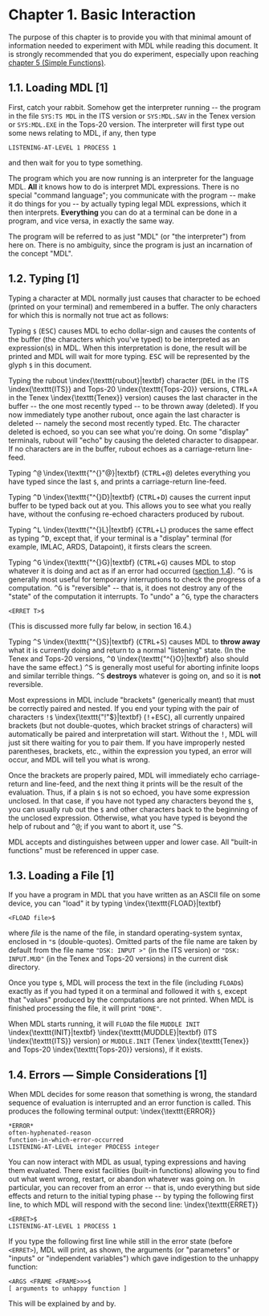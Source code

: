 # Chapter 1. Basic Interaction

The purpose of this chapter is to provide you with that minimal amount 
of information needed to experiment with MDL while reading this 
document. It is strongly recommended that you do experiment, 
especially upon reaching
[chapter 5 (Simple Functions)](05-simple-functions.md).

## 1.1. Loading MDL [1]

First, catch your rabbit. Somehow get the interpreter running -- the
program in the file `SYS:TS MDL` in the ITS version or `SYS:MDL.SAV` 
in the Tenex version or `SYS:MDL.EXE` in the Tops-20 version. The 
interpreter will first type out some news relating to MDL, if any, 
then type

    LISTENING-AT-LEVEL 1 PROCESS 1

and then wait for you to type something.

The program which you are now running is an interpreter for the 
language MDL. **All** it knows how to do is interpret MDL expressions. 
There is no special "command language"; you communicate with the
program -- make it do things for you -- by actually typing legal MDL
expressions, which it then interprets. **Everything** you can do at a 
terminal can be done in a program, and vice versa, in exactly the same 
way.

The program will be referred to as just "MDL" (or "the interpreter") 
from here on. There is no ambiguity, since the program is just an 
incarnation of the concept "MDL".

## 1.2. Typing [1]

Typing a character at MDL normally just causes that character to be 
echoed (printed on your terminal) and remembered in a buffer. The only 
characters for which this is normally not true act as follows:

Typing `$` (<kbd>ESC</kbd>) causes MDL to echo dollar-sign and causes 
the contents of the buffer (the characters which you've typed) to be
interpreted as an expression(s) in MDL. When this interpretation is 
done, the result will be printed and MDL will wait for more typing. 
<kbd>ESC</kbd> will be represented by the glyph `$` in this document.

Typing the rubout \index{\texttt{rubout}|textbf} character (<kbd>DEL</kbd> in the ITS \index{\texttt{ITS}} and Tops-20 \index{\texttt{Tops-20}}
versions, <kbd>CTRL</kbd>+<kbd>A</kbd> in the Tenex \index{\texttt{Tenex}} version) causes 
the last character in the buffer -- the one most recently typed -- to
be thrown away (deleted). If you now immediately type another rubout,
once again the last character is deleted -- namely the second most
recently typed. Etc. The character deleted is echoed, so you can see 
what you're doing. On some "display" terminals, rubout will "echo" by 
causing the deleted character to disappear. If no characters are in 
the buffer, rubout echoes as a carriage-return line-feed.

Typing <kbd>^@</kbd> \index{\texttt{"\^{}"@}|textbf} (<kbd>CTRL</kbd>+<kbd>@</kbd>) deletes everything 
you have typed since the last `$`, and prints a carriage-return
line-feed.

Typing <kbd>^D</kbd> \index{\texttt{"\^{}D}|textbf} (<kbd>CTRL</kbd>+<kbd>D</kbd>) causes the current 
input buffer to be typed back out at you. This allows you to see what 
you really have, without the confusing re-echoed characters produced 
by rubout.

Typing <kbd>^L</kbd> \index{\texttt{"\^{}L}|textbf} (<kbd>CTRL</kbd>+<kbd>L</kbd>) produces the same 
effect as typing <kbd>^D</kbd>, except that, if your terminal is a 
"display" terminal (for example, IMLAC, ARDS, Datapoint), it firsts 
clears the screen.

Typing <kbd>^G</kbd> \index{\texttt{"\^{}G}|textbf} (<kbd>CTRL</kbd>+<kbd>G</kbd>) causes MDL to stop 
whatever it is doing and act as if an error had occurred ([section 
1.4](#14-errors-simple-considerations-1)). <kbd>^G</kbd> is generally 
most useful for temporary interruptions to check the progress of a 
computation. <kbd>^G</kbd> is "reversible" -- that is, it does not
destroy any of the "state" of the computation it interrupts. To "undo" 
a <kbd>^G</kbd>, type the characters

    <ERRET T>$

(This is discussed more fully far below, in section 16.4.)

Typing <kbd>^S</kbd> \index{\texttt{"\^{}S}|textbf} (<kbd>CTRL</kbd>+<kbd>S</kbd>) causes MDL to 
**throw away** what it is currently doing and return to a normal 
"listening" state. (In the Tenex and Tops-20 versions, <kbd>^O</kbd> \index{\texttt{"\^{}O}|textbf} 
also should have the same effect.) <kbd>^S</kbd> is generally most 
useful for aborting infinite loops and similar terrible things. 
<kbd>^S</kbd> **destroys** whatever is going on, and so it is **not** 
reversible.

Most expressions in MDL include "brackets" (generically meant) that 
must be correctly paired and nested. If you end your typing with the 
pair of characters `!$` \index{\texttt{"!"\$}|textbf} (<kbd>!</kbd>+<kbd>ESC</kbd>), all currently 
unpaired brackets (but not double-quotes, which bracket strings of 
characters) will automatically be paired and interpretation will 
start. Without the <kbd>!</kbd>, MDL will just sit there waiting for 
you to pair them. If you have improperly nested parentheses, brackets, 
etc., within the expression you typed, an error will occur, and MDL 
will tell you what is wrong.

Once the brackets are properly paired, MDL will immediately echo 
carriage-return and line-feed, and the next thing it prints will be 
the result of the evaluation. Thus, if a plain `$` is not so echoed, 
you have some expression unclosed. In that case, if you have not typed 
any characters beyond the `$`, you can usually rub out the `$` and 
other characters back to the beginning of the unclosed expression. 
Otherwise, what you have typed is beyond the help of rubout and 
<kbd>^@</kbd>; if you want to abort it, use <kbd>^S</kbd>.

MDL accepts and distinguishes between upper and lower case. All 
"built-in functions" must be referenced in upper case.

## 1.3. Loading a File [1]

If you have a program in MDL that you have written as an ASCII file on 
some device, you can "load" it by typing \index{\texttt{FLOAD}|textbf}

    <FLOAD file>$

where *file* is the name of the file, in standard operating-system 
syntax, enclosed in `"`s (double-quotes). Omitted parts of the file name 
are taken by default from the file name `"DSK: INPUT >"` (in the ITS 
version) or `"DSK: INPUT.MUD"` (in the Tenex and Tops-20 versions) in 
the current disk directory.

Once you type `$`, MDL will process the text in the file (including 
`FLOAD`s) exactly as if you had typed it on a terminal and followed it 
with `$`, except that "values" produced by the computations are not 
printed. When MDL is finished processing the file, it will print 
`"DONE"`.

When MDL starts running, it will `FLOAD` the file `MUDDLE INIT` \index{\texttt{INIT}|textbf} \index{\texttt{MUDDLE}|textbf} (ITS \index{\texttt{ITS}} 
version) or `MUDDLE.INIT` (Tenex \index{\texttt{Tenex}} and Tops-20  \index{\texttt{Tops-20}} versions), if it exists.

## 1.4. Errors — Simple Considerations [1]

When MDL decides for some reason that something is wrong, the standard 
sequence of evaluation is interrupted and an error function is called. 
This produces the following terminal output: \index{\texttt{ERROR}}

    *ERROR*
    often-hyphenated-reason
    function-in-which-error-occurred
    LISTENING-AT-LEVEL integer PROCESS integer

You can now interact with MDL as usual, typing expressions and having 
them evaluated. There exist facilities (built-in functions) allowing 
you to find out what went wrong, restart, or abandon whatever was 
going on. In particular, you can recover from an error -- that is,
undo everything but side effects and return to the initial typing
phase -- by typing the following first line, to which MDL will respond
with the second line: \index{\texttt{ERRET}}

    <ERRET>$
    LISTENING-AT-LEVEL 1 PROCESS 1

If you type the following first line while still in the error state 
(before `<ERRET>`), MDL will print, as shown, the arguments (or 
"parameters" or "inputs" or "independent variables") which gave 
indigestion to the unhappy function:

    <ARGS <FRAME <FRAME>>>$
    [ arguments to unhappy function ]

This will be explained by and by.
